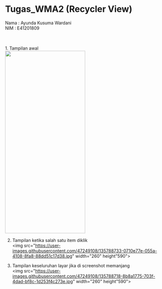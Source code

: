 # Tugas_WMA2 (Recycler View)
Nama : Ayunda Kusuma Wardani <br/>
NIM  : E41201809<br/>

<br/>
<br/>
1. Tampilan awal <br/>
<img src="https://user-images.githubusercontent.com/47249108/135788699-b9685516-41c8-46c1-91fc-8cc487c5a88f.jpg" width="260" height="590"><br/>

2. Tampilan ketika salah satu item diklik <br/>
<img src="https://user-images.githubusercontent.com/47249108/135788733-0710e77e-055a-4108-8fa8-88dd51c17d38.jpg" width="260" height"590"><br/>

4. Tampilan keseluruhan layar jika di screenshot memanjang <br/>
<img src="https://user-images.githubusercontent.com/47249108/135788718-8b8a1775-703f-4dad-bf8c-1d253f4c273e.jpg" width="260" height"590">

